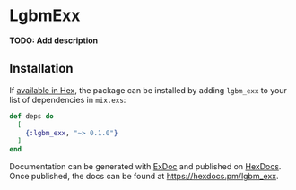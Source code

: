 # LgbmExx

**TODO: Add description**

## Installation

If [available in Hex](https://hex.pm/docs/publish), the package can be installed
by adding `lgbm_exx` to your list of dependencies in `mix.exs`:

```elixir
def deps do
  [
    {:lgbm_exx, "~> 0.1.0"}
  ]
end
```

Documentation can be generated with [ExDoc](https://github.com/elixir-lang/ex_doc)
and published on [HexDocs](https://hexdocs.pm). Once published, the docs can
be found at <https://hexdocs.pm/lgbm_exx>.

